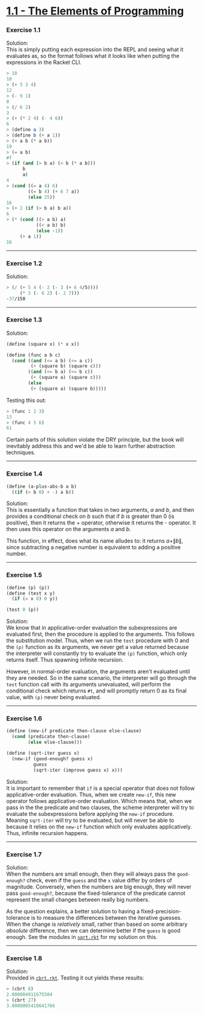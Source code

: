 # [1.1 - The Elements of Programming](https://sarabander.github.io/sicp/html/1_002e1.xhtml#g_t1_002e1)

### Exercise 1.1
Solution:\
This is simply putting each expression into the REPL and seeing what it evaluates as, so the format follows what it looks like when putting the expressions in the Racket CLI.

```scheme
> 10
10
> (+ 5 3 4)
12
> (- 9 1)
8
> (/ 6 2)
3
> (+ (* 2 4) (- 4 6))
6
> (define a 3)
> (define b (+ a 1))
> (+ a b (* a b))
19
> (= a b)
#f
> (if (and (> b a) (< b (* a b)))
      b
      a)
4
> (cond ((= a 4) 6)
        ((= b 4) (+ 6 7 a))
        (else 25))
16
> (+ 2 (if (> b a) b a))
6
> (* (cond ((> a b) a)
           ((< a b) b)
           (else -1))
     (+ a 1))
16
```

---
### Exercise 1.2
Solution:
```scheme
> (/ (+ 5 4 (- 2 (- 3 (+ 6 4/5))))
     (* 3 (- 6 2) (- 2 7)))
-37/150
```

---
### Exercise 1.3
Solution:
```scheme
(define (square x) (* x x))

(define (func a b c)
  (cond ((and (<= a b) (<= a c))
         (+ (square b) (square c)))
        ((and (<= b a) (<= b c))
         (+ (square a) (square c)))
        (else
         (+ (square a) (square b)))))
```

Testing this out:
```scheme
> (func 1 2 3)
13
> (func 4 5 6)
61
```

Certain parts of this solution violate the DRY principle, but the book will inevitably address this and we'd be able to learn further abstraction techniques.

---
### Exercise 1.4
```scheme
(define (a-plus-abs-b a b)
  ((if (> b 0) + -) a b))
```

Solution:\
This is essentially a function that takes in two arguments, _a_ and _b_, and then provides a conditional check on _b_ such that if _b_ is greater than 0 (is positive), then it returns the + operator, otherwise it returns the - operator. It then uses this operator on the arguments _a_ and _b_.

This function, in effect, does what its name alludes to: it returns $a + \|b\|$, since subtracting a negative number is equivalent to adding a positive number.

---
### Exercise 1.5
```scheme
(define (p) (p))
(define (test x y)
  (if (= x 0) 0 y))

(test 0 (p))
```

Solution:\
We know that in applicative-order evaluation the subexpressions are evaluated first, then the procedure is applied to the arguments. This follows the substitution model. Thus, when we run the `test` procedure with 0 and the `(p)` function as its arguments, we never get a value returned because the interpreter will constantly try to evaluate the `(p)` function, which only returns itself. Thus spawning infinite recursion.

However, in normal-order evaluation, the arguments aren't evaluated until they are needed. So in the same scenario, the interpreter will go through the `test` function call with its arguments unevaluated, will perform the conditional check which returns `#t`, and will promptly return 0 as its final value, with `(p)` never being evaluated.

---
### Exercise 1.6
```scheme
(define (new-if predicate then-clause else-clause)
  (cond (predicate then-clause)
        (else else-clause)))

(define (sqrt-iter guess x)
  (new-if (good-enough? guess x)
          guess
          (sqrt-iter (improve guess x) x)))
```

Solution:\
It is important to remember that `if` is a special operator that does not follow applicative-order evaluation. Thus, when we create `new-if`, this new operator follows applicative-order evaluation. Which means that, when we pass in the the predicate and two clauses, the scheme interpreter will try to evaluate the subexpressions before applying the `new-if` procedure. Meaning `sqrt-iter` will try to be evaluated, but will never be able to because it relies on the `new-if` function which only evaluates applicatively. Thus, infinite recursion happens.

---
### Exercise 1.7

Solution:\
When the numbers are small enough, then they will always pass the `good-enough?` check, even if the `guess` and the `x` value differ by orders of magnitude. Conversely, when the numbers are big enough, they will never pass `good-enough?`, because the fixed-tolerance of the predicate cannot represent the small changes between really big numbers.

As the question explains, a better solution to having a fixed-precision-tolerance is to measure the differences between the iterative guesses. When the change is _relatively_ small, rather than based on some arbitrary _absolute_ difference, then we can determine better if the `guess` is good enough. See the modules in [`sqrt.rkt`](./sqrt.rkt) for my solution on this.

---
### Exercise 1.8

Solution:\
Provided in [`cbrt.rkt`](./cbrt.rkt). Testing it out yields these results:

```scheme
> (cbrt 8)
2.000004911675504
> (cbrt 27)
3.0000005410641766
```
